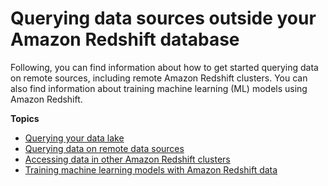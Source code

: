# Querying data sources outside your Amazon Redshift database<a name="data-querying"></a>

Following, you can find information about how to get started querying data on remote sources, including remote Amazon Redshift clusters\. You can also find information about training machine learning \(ML\) models using Amazon Redshift\.  

**Topics**
+ [Querying your data lake](data-lake.md)
+ [Querying data on remote data sources](federated-query.md)
+ [Accessing data in other Amazon Redshift clusters](datasharing.md)
+ [Training machine learning models with Amazon Redshift data](machine-learning.md)